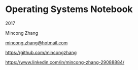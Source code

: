 # Operating Systems Notebook

2017

Mincong Zhang  

mincong.zhang@hotmail.com  

https://github.com/mincongzhang  

https://www.linkedin.com/in/mincong-zhang-29088884/  



